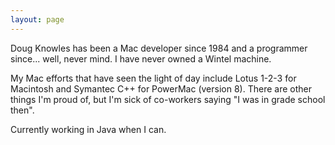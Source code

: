 ```yaml
---
layout: page
---
```




Doug Knowles has been a Mac developer since 1984 and a programmer since... well, never mind.  I have never owned a Wintel machine.

My Mac efforts that have seen the light of day include Lotus 1-2-3 for Macintosh and Symantec C++ for PowerMac (version 8).  There are other things I'm proud of, but I'm sick of co-workers saying "I was in grade school then".

Currently working in Java when I can.
